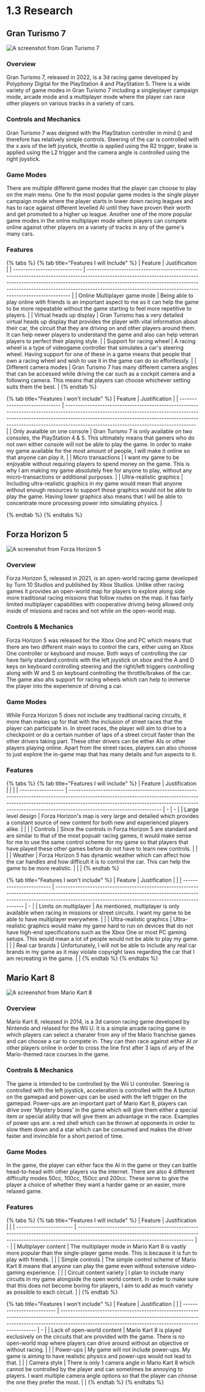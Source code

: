 # 1.3 Research

## Gran Turismo 7

![A screenshot from Gran Turismo 7](<../.gitbook/assets/image (1) (1).png>)

### Overview

Gran Turismo 7, released in 2022, is a 3d racing game developed by Polyphony Digital for the PlayStation 4 and PlayStation 5. There is a wide variety of game modes in Gran Turismo 7 including a singleplayer campaign mode, arcade mode and a multiplayer mode where the player can race other players on various tracks in a variety of cars.

### Controls and Mechanics

Gran Turismo 7 was deigned with the PlayStation controller in mind (<img src="../.gitbook/assets/image (2) (1).png" alt="" data-size="line">) and therefore has relatively simple controls. Steering of the car is controlled with the x axis of the left joystick, throttle is applied using the R2 trigger, brake is applied using the L2 trigger and the camera angle is controlled using the right joystick.

### Game Modes&#x20;

There are multiple different game modes that the player can choose to play on the main menu. One fo the most popular game modes is the single player campaign mode where the player starts in lower down racing leagues and has to race against different levelled AI until they have proven their worth and get promoted to a higher up league. Another one of the more popular game modes in the onlne multiplayer mode where players can compete online against other players on a variety of tracks in any of the game's many cars.

### Features

{% tabs %}
{% tab title="Features I will Include" %}
| Feature                      | Justification                                                                                                                                                                                                                                                                                                     |
| ---------------------------- | ----------------------------------------------------------------------------------------------------------------------------------------------------------------------------------------------------------------------------------------------------------------------------------------------------------------- |
| Online Multiplayer game mode | Being able to play online with friends is an important aspect to me as it can help the game to be more repeatable without the game starting to feel more repetitive to players.                                                                                                                                   |
| Virtual heads up display     | Gran Turismo has a very detailed virtual heads up display that provides the player with vital information about their car, the circuit that they are driving on and other players around them. It can help newer players to understand the game and also can help veteran players to perfect their playing style. |
| Support for racing wheel     | A racing wheel is a type of videogame controller that simulates a car's steering wheel. Having support for one of these in a game means that people that own a racing wheel and wish to use it in the game can do so effortlessly.                                                                                |
| Different camera modes       | Gran Turismo 7 has many different camera angles that can be accessed while driving the car such as a cockpit camera and a following camera. This means that players can choose whichever setting suits them the best.                                                                                             |
{% endtab %}

{% tab title="Features I won't include" %}
| Feature                       | Justification                                                                                                                                                                                                                                                                                   |
| ----------------------------- | ----------------------------------------------------------------------------------------------------------------------------------------------------------------------------------------------------------------------------------------------------------------------------------------------- |
| Only avaialble on one console | Gran Turismo 7 is only available on two consoles, the PlayStation 4 & 5. This ultimately means that gamers who do not own either console will not be able to play the game. In order to make my game available for the most amount of people, I will make it online so that anyone can play it. |
| Micro transactions            | I want my game to be enjoyable without requiring players to spend money on the game. This is why I am making my game absolutely free for anyone to play, without any micro-transactions or additional purposes.                                                                                 |
| Ultra-realistic graphics      | Including ultra-realistic graphics in my game would mean that anyone without enough resources to support those graphics would not be able to play the game. Having lower graphics also means that I will be able to concentrate more processing power into simulating physics.                  |


{% endtab %}
{% endtabs %}

## Forza Horizon 5

![A screenshot from Forza Horizon 5](<../.gitbook/assets/image (3) (1).png>)

### Overview

Forza Horizon 5, released in 2021, is an open-world racing game developed by Turn 10 Studios and published by Xbox Studios. Unlike other racing games it provides an open-world map for players to explore along side more traditional racing missions that follow routes on the map. It has fairly limited multiplayer capabilities with cooperative driving being allowed only inside of missions and races and not while on the open-world map.

### Controls & Mechanics

Forza Horizon 5 was released for the Xbox One and PC which means that there are two different main ways to control the cars, either using an Xbox One controller or keyboard and mouse. Both ways of controlling the car have fairly standard controls with the left joystick on xbox and the A and D keys on keyboard controlling steering and the right/left triggers controlling along with W and S on keyboard controlling the throttle/brakes of the car. The game also ahs support for racing wheels which can help to immerse the player into the experience of driving a car.

### Game Modes

While Forza Horizon 5 does not include any traditional racing circuits, it more than makes up for that with the inclusion of street races that the player can participate in. In street races, the player will aim to drive to a checkpoint or do a certain number of laps of a street circuit faster than the other drivers taking part. These other drivers can be either AIs or other players playing online. Apart from the street races, players can also choose to just explore the in-game map that has many details and fun aspects to it. &#x20;

### Features

{% tabs %}
{% tab title="Features I will include" %}
| Feature            | Justification                                                                                                                                                                                                                                                                   |   |   |
| ------------------ | ------------------------------------------------------------------------------------------------------------------------------------------------------------------------------------------------------------------------------------------------------------------------------- | - | - |
| Large level design | Forza Horizon's map is very large and detailed which provides a constant source of new content for both new and experienced players alike.                                                                                                                                      |   |   |
| Controls           | Since the controls in Forza Horizon 5 are standard and are similar to that of the most popualr racing games, it would make sense for me to use the same control scheme for my game so that players that have played these other games before do not have to learn new controls. |   |   |
| Weather            | Forza Horizon 5 has dynamic weather which can affect how the car handles and how difficult it is to control the car. This can help the game to be more realistic.                                                                                                               |   |   |
{% endtab %}

{% tab title="Features I won't include" %}
| Feature                  | Justification                                                                                                                                                                                                                 |   |
| ------------------------ | ----------------------------------------------------------------------------------------------------------------------------------------------------------------------------------------------------------------------------- | - |
| Limits on multiplayer    | As mentioned, multiplayer is only available when racing in missions or street circuits. I want my game to be able to have multiplayer everywhere.                                                                             |   |
| Ultra-realistic graphics | Ultra-realistic graphics would make my game hard to run on devices that do not have high-end specifications such as the Xbox One or most PC gaming setups. This would mean a lot of people would not be able to play my game. |   |
| Real car brands          | Unfortunately, I will not be able to include any real car brands in my game as it may violate copyright laws regarding the car that I am recreating in the game.                                                              |   |
{% endtab %}
{% endtabs %}

## Mario Kart 8

![A screenshot from Mario Kart 8](<../.gitbook/assets/image (4).png>)

### Overview

Mario Kart 8, released in 2014, is a 3d caroon racing game developed by Nintendo and relased for the Wii U. It is a simple arcade racing game in which players can select a charater from any of the Mario franchise games and can choose a car to compete in. They can then race against either AI or other players online in order to cross the line first after 3 laps of any of the Mario-themed race courses in the game.

### Controls & Mechanics

The game is intended to be controlled by the Wii U controller. Steering is controlled with the left joystick, acceleration is controlled with the A button on the gamepad and power-ups can be used with the left trigger on the gamepad. Power-ups are an important part of Mario Kart 8, players can drive over 'Mystery boxes' in the game which will give them either a special item or special ability that will give them an advantage in the race. Examples of power ups are: a red shell which can be thrown at opponents in order to slow them down and a star which can be consumed and makes the driver faster and invincible for a short period of time.

### Game Modes

In the game, the player can either face the AI in the game or they can battle head-to-head with other players via the internet. There are also 4 different difficulty modes 50cc, 100cc, 150cc and 200cc. These serve to give the player a choice of whether they want a harder game or an easier, more relaxed game.

### Features

{% tabs %}
{% tab title="Features I will include" %}
| Feature                 | Justification                                                                                                                                                                                               |   |
| ----------------------- | ----------------------------------------------------------------------------------------------------------------------------------------------------------------------------------------------------------- | - |
| Multiplayer content     | The multiplayer mode in Mario Kart 8 is vastly more popular than the single-player game mode. This is because it is fun to play with friends.                                                               |   |
| Simple controls         | The simple control scheme of Mario Kart 8 means that anyone can play the game even without extensive video-gaming experience.                                                                               |   |
| Circuit content variety | I plan to include many circuits in my game alongside the open world content. In order to make sure that this does not become boring for players, I aim to add as much variety as possible to each circuit.  |   |
{% endtab %}

{% tab title="Features I won't include" %}
| Feature                    | Justification                                                                                                                                                                                                                    |   |
| -------------------------- | -------------------------------------------------------------------------------------------------------------------------------------------------------------------------------------------------------------------------------- | - |
| Lack of open-world content | Mario Kart 8 is played exclusively on the circuits that are provided with the game. There is no open-world map where players can drive around without an objective or without racing.                                            |   |
| Power-ups                  | My game will not include power-ups. My game is aiming to have realistic physics and power-ups would not lead to that.                                                                                                            |   |
| Camera style               | There is only 1 camera angle in Mario Kart 8 which cannot be controlled by the player and can sometimes be annoying to players. I want multiple camera angle options so that the player can choose the one they prefer the most. |   |
{% endtab %}
{% endtabs %}
